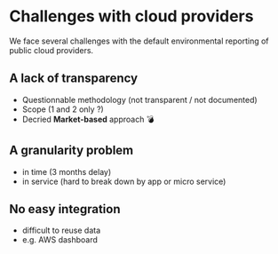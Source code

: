 # Challenges with cloud providers

We face several challenges with the default environmental reporting of public cloud providers.

## A lack of transparency

- Questionnable methodology (not transparent / not documented)
- Scope (1 and 2 only ?)
- Decried **Market-based** approach 💣

## A granularity problem

- in time (3 months delay)
- in service (hard to break down by app or micro service)

## No easy integration

- difficult to reuse data
- e.g. AWS dashboard
